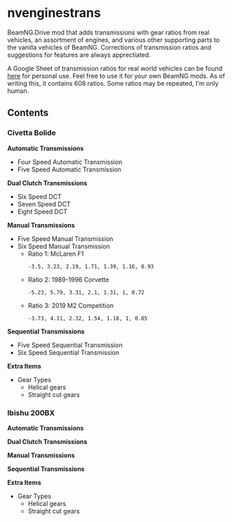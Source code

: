 # nvenginestrans

BeamNG.Drive mod that adds transmissions with gear ratios from real vehicles, an assortment of engines, and various other supporting parts to the vanilla vehicles of BeamNG. Corrections of transmission ratios and suggestions for features are always apprectiated.

A Google Sheet of transmission ratios for real world vehicles can be found [here](https://docs.google.com/spreadsheets/d/1qRxUFQiwtekj9uj9fpbIDEh-Vlj6mX8xcVFqOVqPFqE/edit?usp=sharing) for personal use. Feel free to use it for your own BeamNG mods. As of writing this, it contains 608 ratios. Some ratios may be repeated, I'm only human.

## Contents

### Civetta Bolide

**Automatic Transmissions**
- Four Speed Automatic Transmission
- Five Speed Automatic Transmission

**Dual Clutch Transmissions**
- Six Speed DCT
- Seven Speed DCT
- Eight Speed DCT

**Manual Transmissions**
- Five Speed Manual Transmission
- Six Speed Manual Transmission
  - Ratio 1: McLaren F1
    ```
    -3.5, 3.23, 2.19, 1.71, 1.39, 1.16, 0.93
    ```
  - Ratio 2: 1989-1996 Corvette
    ```
    -5.23, 5.79, 3.31, 2.1, 1.31, 1, 0.72
    ```
  - Ratio 3: 2019 M2 Competition
    ```
    -3.73, 4.11, 2.32, 1.54, 1.18, 1, 0.85
    ```
    
**Sequential Transmissions**
- Five Speed Sequential Transmission
- Six Speed Sequential Transmission

**Extra Items**
- Gear Types
  - Helical gears
  - Straight cut gears

### Ibishu 200BX

**Automatic Transmissions**

**Dual Clutch Transmissions**

**Manual Transmissions**

**Sequential Transmissions**

**Extra Items**
- Gear Types
  - Helical gears
  - Straight cut gears
